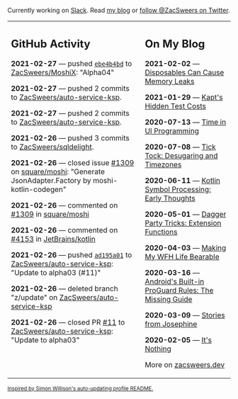 Currently working on [Slack](https://slack.com/). Read [my blog](https://zacsweers.dev/) or [follow @ZacSweers on Twitter](https://twitter.com/ZacSweers).

<table><tr><td valign="top" width="60%">

## GitHub Activity
<!-- githubActivity starts -->
**2021-02-27** — pushed [`ebe4b4bd`](https://github.com/ZacSweers/MoshiX/commit/ebe4b4bdcd131ab381fb033f0584d066bbc83cc2) to [ZacSweers/MoshiX](https://api.github.com/repos/ZacSweers/MoshiX): "Alpha04"

**2021-02-27** — pushed 2 commits to [ZacSweers/auto-service-ksp](https://api.github.com/repos/ZacSweers/auto-service-ksp).

**2021-02-27** — pushed 2 commits to [ZacSweers/auto-service-ksp](https://api.github.com/repos/ZacSweers/auto-service-ksp).

**2021-02-26** — pushed 3 commits to [ZacSweers/sqldelight](https://api.github.com/repos/ZacSweers/sqldelight).

**2021-02-26** — closed issue [#1309](https://api.github.com/repos/square/moshi/issues/1309) on [square/moshi](https://api.github.com/repos/square/moshi): "Generate JsonAdapter.Factory by moshi-kotlin-codegen"

**2021-02-26** — commented on [#1309](https://github.com/square/moshi/issues/1309#issuecomment-786757487) in [square/moshi](https://api.github.com/repos/square/moshi)

**2021-02-26** — commented on [#4153](https://github.com/JetBrains/kotlin/pull/4153#issuecomment-786462691) in [JetBrains/kotlin](https://api.github.com/repos/JetBrains/kotlin)

**2021-02-26** — pushed [`ad195a01`](https://github.com/ZacSweers/auto-service-ksp/commit/ad195a011233cbf29b15d6badedc9c3df5971425) to [ZacSweers/auto-service-ksp](https://api.github.com/repos/ZacSweers/auto-service-ksp): "Update to alpha03 (#11)"

**2021-02-26** — deleted branch "z/update" on [ZacSweers/auto-service-ksp](https://api.github.com/repos/ZacSweers/auto-service-ksp)

**2021-02-26** — closed PR [#11](https://api.github.com/repos/ZacSweers/auto-service-ksp/pulls/11) to [ZacSweers/auto-service-ksp](https://api.github.com/repos/ZacSweers/auto-service-ksp): "Update to alpha03"
<!-- githubActivity ends -->
</td><td valign="top" width="40%">

## On My Blog
<!-- blog starts -->
**2021-02-02** — [Disposables Can Cause Memory Leaks](https://www.zacsweers.dev/disposables-can-cause-memory-leaks/)

**2021-01-29** — [Kapt's Hidden Test Costs](https://www.zacsweers.dev/kapts-hidden-test-costs/)

**2020-07-13** — [Time in UI Programming](https://www.zacsweers.dev/time-in-ui/)

**2020-07-08** — [Tick Tock: Desugaring and Timezones](https://www.zacsweers.dev/ticktock-desugaring-timezones/)

**2020-06-11** — [Kotlin Symbol Processing: Early Thoughts](https://www.zacsweers.dev/kotlin-symbol-processor-early-thoughts/)

**2020-05-01** — [Dagger Party Tricks: Extension Functions](https://www.zacsweers.dev/dagger-party-tricks-extension-functions/)

**2020-04-03** — [Making My WFH Life Bearable](https://www.zacsweers.dev/making-wfh-life-bearable/)

**2020-03-16** — [Android's Built-in ProGuard Rules: The Missing Guide](https://www.zacsweers.dev/android-proguard-rules/)

**2020-03-09** — [Stories from Josephine](https://www.zacsweers.dev/stories-from-josephine/)

**2020-02-05** — [It's Nothing](https://www.zacsweers.dev/its-nothing/)
<!-- blog ends -->
More on [zacsweers.dev](https://zacsweers.dev/)
</td></tr></table>

<sub><a href="https://simonwillison.net/2020/Jul/10/self-updating-profile-readme/">Inspired by Simon Willison's auto-updating profile README.</a></sub>